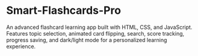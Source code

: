 # Smart-Flashcards-Pro
An advanced flashcard learning app built with HTML, CSS, and JavaScript. Features topic selection, animated card flipping, search, score tracking, progress saving, and dark/light mode for a personalized learning experience.
